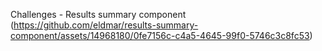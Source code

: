 Challenges - Results summary component
(https://github.com/eldmar/results-summary-component/assets/14968180/0fe7156c-c4a5-4645-99f0-5746c3c8fc53)
